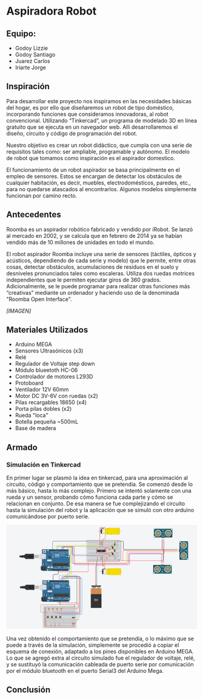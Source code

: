 # Aspiradora Robot

## Equipo:
* Godoy Lizzie
* Godoy Santiago
* Juarez Carlos
* Iriarte Jorge

## Inspiración
Para desarrollar  este proyecto nos inspiramos en las necesidades básicas del hogar, es por ello que diseñaremos un robot de tipo doméstico, incorporando funciones  que consideramos innovadoras, al robot convencional. Utilizando “Tinkercad”, un programa de modelado 3D en línea gratuito que se ejecuta en un navegador web. Alli desarrollaremos el diseño, circuito y código de programación del robot.

Nuestro objetivo es crear un robot didáctico, que cumpla con una serie de requisitos tales como: ser ampliable, programable y autónomo. El modelo de robot que tomamos como inspiración es el aspirador domestico.

El funcionamiento de un robot aspirador se basa principalmente en el empleo de sensores. Estos se encargan de detectar los obstáculos de cualquier habitación, es decir, muebles, electrodomésticos, paredes, etc., para no quedarse atascados al encontrarlos. Algunos modelos simplemente funcionan por camino recto.

## Antecedentes
Roomba es un aspirador robótico fabricado y vendido por iRobot. Se lanzó al mercado en 2002, y se calcula que en febrero de 2014 ya se habían vendido más de 10 millones de unidades en todo el mundo.

El robot aspirador Roomba incluye una serie de sensores (táctiles, ópticos y acústicos, dependiendo de cada serie y modelo) que le permite, entre otras cosas, detectar obstáculos, acumulaciones de residuos en el suelo y desniveles pronunciados tales como escaleras. Utiliza dos ruedas motrices independientes que le permiten ejecutar giros de 360 grados. Adicionalmente, se le puede programar para realizar otras funciones más “creativas” mediante un ordenador y haciendo uso de la denominada "Roomba Open Interface".

*[IMAGEN]*

## Materiales Utilizados
* Arduino MEGA
* Sensores Ultrasónicos (x3)
* Relé
* Regulador de Voltaje step down
* Módulo blueetoth HC-06
* Controlador de motores L293D
* Protoboard
* Ventilador 12V 60mm
* Motor DC 3V-6V con ruedas (x2)
* Pilas recargables 18650 (x4)
* Porta pilas dobles (x2)
* Rueda "loca"
* Botella pequeña ~500mL
* Base de madera

## Armado

### Simulación en Tinkercad

En primer lugar se plasmó la idea en tinkercad, para una aproximación al circuito, código y comportamiento que se pretendía. Se comenzó desde lo más básico, hasta lo más complejo. Primero se intentó solamente con una rueda y un sensor, probando cómo funciona cada parte y cómo se relacionan en conjunto. De esa manera se fue complejizando el circuito hasta la simulación del robot y la aplicación que se simuló con otro arduino comunicándose por puerto serie.

![01](Imagenes/Tinkercad_Circuito.png)

Una vez obtenido el comportamiento que se pretendía, o lo máximo que se puede a través de la simulación, simplemente se procedió a copiar el esquema de conexión, adaptado a los pines disponibles en Arduino MEGA. Lo que se agregó extra al circuito simulado fue el regulador de voltaje, relé, y se sustituyó la comunicación cableada de puerto serie por comunicación por el módulo bluetooth en el puerto Serial3 del Arduino Mega. 

## Conclusión
